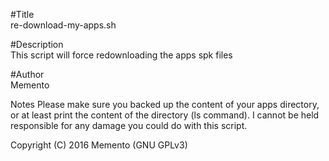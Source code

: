 #Title           
re-download-my-apps.sh

#Description     
This script will force redownloading the apps spk files

#Author		 	 
Memento

Notes
Please make sure you backed up the content of your apps directory, or at least print the content of the directory (ls command). I cannot be held responsible for any damage you could do with this script.

Copyright (C) 2016 Memento (GNU GPLv3)

